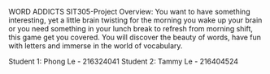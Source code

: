 WORD ADDICTS
SIT305-Project Overview: You want to have something interesting, yet a little brain twisting for the morning you wake up your brain or you need something in your lunch break to refresh from morning shift, this game get you covered. You will discover the beauty of words, have fun with letters and immerse in the world of vocabulary.

Student 1: Phong Le - 216324041 Student 2: Tammy Le - 216404524

